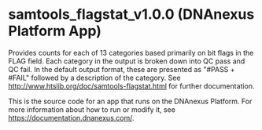 <!-- dx-header -->
# samtools_flagstat_v1.0.0 (DNAnexus Platform App)

Provides counts for each of 13 categories based primarily on bit flags in the FLAG field. Each category in the output is broken down into QC pass and QC fail. In the default output format, these are presented as "#PASS + #FAIL" followed by a description of the category. See http://www.htslib.org/doc/samtools-flagstat.html for further documentation. 

This is the source code for an app that runs on the DNAnexus Platform.
For more information about how to run or modify it, see
https://documentation.dnanexus.com/.
<!-- /dx-header -->

<!-- Insert a description of your app here -->

<!--
TODO: This app directory was automatically generated by dx-app-wizard;
please edit this Readme.md file to include essential documentation about
your app that would be helpful to users. (Also see the
Readme.developer.md.) Once you're done, you can remove these TODO
comments.

For more info, see https://documentation.dnanexus.com/developer.
-->
